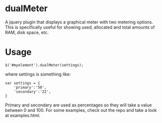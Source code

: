 ﻿dualMeter
=========

A jquery plugin that displays a graphical meter with two metering options.
This is specifically useful for showing used, allocated and total amounts of RAM, disk space, etc.

Usage
=====

    $('#myelement').dualMeter(settings);

where settings is something like:

    var settings = {
        'primary':'50',
        'secondary':'22',
    }

Primary and secondary are used as percentages so they will take a value between 0 and 100.
For some examples, check out the repo and take a look at examples.html.